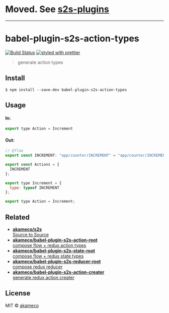 # Moved. See [s2s-plugins](https://github.com/akameco/s2s-plugins)


---

# babel-plugin-s2s-action-types
[![Build Status](https://travis-ci.org/akameco/babel-plugin-s2s-action-types.svg?branch=master)](https://travis-ci.org/akameco/babel-plugin-s2s-action-types)
[![styled with prettier](https://img.shields.io/badge/styled_with-prettier-ff69b4.svg)](https://github.com/prettier/prettier)

> generate action types


## Install

```
$ npm install --save-dev babel-plugin-s2s-action-types
```


## Usage

#### In:

```js
export type Action = Increment
```

#### Out:

```js
// @flow
export const INCREMENT: "app/counter/INCREMENT" = "app/counter/INCREMENT";

export const Actions = {
  INCREMENT
};

export type Increment = {
  type: typeof INCREMENT
};

export type Action = Increment;
```

## Related
- [**akameco/s2s**<br>Source to Source](https://github.com/akameco/s2s)
- [**akameco/babel-plugin-s2s-action-root**<br>compose flow + redux action types](https://github.com/akameco/babel-plugin-s2s-action-root)
- [**akameco/babel-plugin-s2s-state-root**<br>compose flow + redux state types](https://github.com/akameco/babel-plugin-s2s-state-root)
- [**akameco/babel-plugin-s2s-reducer-root**<br>compose redux reducer](https://github.com/akameco/babel-plugin-s2s-reducer-root)
- [**akameco/babel-plugin-s2s-action-creater**<br>generate redux action creater](https://github.com/akameco/babel-plugin-s2s-action-creater)

## License

MIT © [akameco](http://akameco.github.io)
